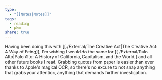 ```yaml
---
type:
  - "[[Notes|Notes]]"
tags:
  - reading
  - pkm
share: true
---
```


Having been doing this with [[./External/The Creative Act|The Creative Act: A Way of Being]], I'm wishing I would do the same for [[./External/Palo Alto|Palo Alto: A History of California, Capitalism, and the World]] and all other future books I read. Grabbing quotes from paper is easier than ever thanks to Apple's magical OCR, so there's no excuse to not snap anything that grabs your attention, anything that demands further investigation.